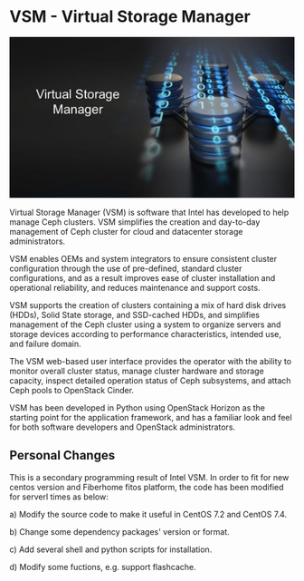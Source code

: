 VSM - Virtual Storage Manager 
=============================
![](https://github.com/01org/virtual-storage-manager/blob/master/vsm_0.jpg "Virtual Storage Manager")

Virtual Storage Manager (VSM) is software that Intel has developed to help manage Ceph clusters.  VSM simplifies 
the creation and day-to-day management of Ceph cluster for cloud and datacenter storage administrators. 

VSM enables OEMs and system integrators to ensure consistent cluster configuration through the use of pre-defined,
standard cluster configurations, and as a result improves ease of cluster installation and operational reliability,
and reduces maintenance and support costs.

VSM supports the creation of clusters containing a mix of hard disk drives (HDDs), Solid State storage, and SSD-cached
HDDs, and simplifies management of the Ceph cluster using a system to organize servers and storage devices according
to performance characteristics, intended use, and failure domain.

The VSM web-based user interface provides the operator with the ability to monitor overall cluster status, manage
cluster hardware and storage capacity, inspect detailed operation status of Ceph subsystems, and attach Ceph pools
to OpenStack Cinder.

VSM has been developed in Python using OpenStack Horizon as the starting point for the application framework, and 
has a familiar look and feel for both software developers and OpenStack administrators. 


Personal Changes
---------
This is a secondary programming result of Intel VSM. In order to fit for new centos version and Fiberhome fitos platform, the code has been modified for serverl times as below:

a) Modify the source code to make it useful in CentOS 7.2 and CentOS 7.4.

b) Change some dependency packages' version or format.

c) Add several shell and python scripts for installation.

d) Modify some fuctions, e.g. support flashcache.
